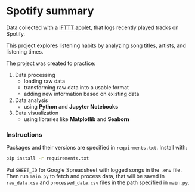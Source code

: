 # Spotify summary

Data collected with a [IFTTT applet](https://ifttt.com/applets/nin7BxVm-keep-a-log-of-your-recently-played-tracks), that logs recently played tracks on Spotify.

This project explores listening habits by analyzing song titles, artists, and listening times.

The project was created to practice:

1. Data processing
   - loading raw data
   - transforming raw data into a usable format
   - adding new information based on existing data
2. Data analysis
   - using **Python** and **Jupyter Notebooks**
3. Data visualization
   - using libraries like **Matplotlib** and **Seaborn**

### Instructions

Packages and their versions are specified in `requirments.txt`. Install with:

```bash
pip install -r requirements.txt
```

Put `SHEET_ID` for Google Spreadsheet with logged songs in the `.env` file. Then run `main.py` to fetch and process data, that will be saved in `raw_data.csv` and `processed_data.csv` files in the path specified in `main.py`.
